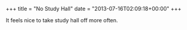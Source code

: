 +++
title = "No Study Hall"
date = "2013-07-16T02:09:18+00:00"
+++

It feels nice to take study hall off more often.
			